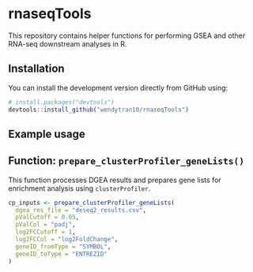 # rnaseqTools

This repository contains helper functions for performing GSEA and other RNA-seq downstream analyses in R.

## Installation

You can install the development version directly from GitHub using:

```r
# install.packages("devtools")
devtools::install_github("wendytran10/rnaseqTools")
```
## Example usage
## Function: `prepare_clusterProfiler_geneLists()`

This function processes DGEA results and prepares gene lists for enrichment analysis using `clusterProfiler`.

```r
cp_inputs <- prepare_clusterProfiler_geneLists(
  dgea_res_file = "deseq2_results.csv",
  pValCutoff = 0.05,
  pValCol = "padj",
  log2FCCutoff = 1,
  log2FCCol = "log2FoldChange",
  geneID_fromType = "SYMBOL",
  geneID_toType = "ENTREZID"
)
```
